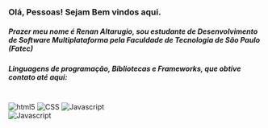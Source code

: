 ### Olá, Pessoas! Sejam Bem vindos aqui.
##### Prazer meu nome é Renan Altarugio, sou estudante de Desenvolvimento de Software Multiplataforma pela Faculdade de Tecnologia de São Paulo (Fatec)
##### Linguagens de programação, Bibliotecas e Frameworks, que obtive contato até aqui:

<div style="display: inline_block"><br/>
<img align="center" alt="html5" src="https://img.shields.io/badge/HTML-239120?style=for-the-badge&logo=html5&logoColor=white" />
<img align="center" alt="CSS" src="	https://img.shields.io/badge/CSS3-1572B6?style=for-the-badge&logo=css3&logoColor=white" />
<img align="center" alt="Javascript" src="https://img.shields.io/badge/JavaScript-F7DF1E?style=for-the-badge&logo=javascript&logoColor=black" /> <br>
<img align="center" alt="Javascript" src="https://img.shields.io/badge/Python-3776AB?style=for-the-badge&logo=python&logoColor=white" />

</div>


